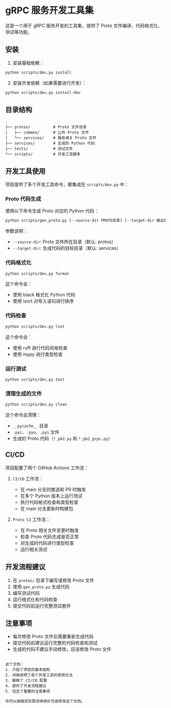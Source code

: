 # gRPC 服务开发工具集

这是一个用于 gRPC 服务开发的工具集，提供了 Proto 文件编译、代码格式化、测试等功能。

## 安装

1. 安装基础依赖：
```bash
python scripts/dev.py install
```

2. 安装开发依赖（如果需要进行开发）：
```bash
python scripts/dev.py install-dev
```

## 目录结构

```
.
├── protos/          # Proto 文件目录
│   ├── common/      # 公共 Proto 文件
│   └── services/    # 服务相关 Proto 文件
├── services/        # 生成的 Python 代码
├── tests/           # 测试文件
└── scripts/         # 开发工具脚本
```

## 开发工具使用

项目提供了多个开发工具命令，都集成在 `scripts/dev.py` 中：

### Proto 代码生成

使用以下命令生成 Proto 对应的 Python 代码：

```bash
python scripts/gen_proto.py [--source-dir PROTO目录] [--target-dir 输出目录]
```

参数说明：
- `--source-dir`: Proto 文件所在目录（默认: protos）
- `--target-dir`: 生成代码的目标目录（默认: services）

### 代码格式化

```bash
python scripts/dev.py format
```

这个命令会：
- 使用 black 格式化 Python 代码
- 使用 isort 对导入语句进行排序

### 代码检查

```bash
python scripts/dev.py lint
```

这个命令会：
- 使用 ruff 进行代码风格检查
- 使用 mypy 进行类型检查

### 运行测试

```bash
python scripts/dev.py test
```

### 清理生成的文件

```bash
python scripts/dev.py clean
```

这个命令会清理：
- `__pycache__` 目录
- `.pyc`、`.pyo`、`.pyi` 文件
- 生成的 Proto 代码（`*_pb2.py` 和 `*_pb2_grpc.py`）

## CI/CD

项目配置了两个 GitHub Actions 工作流：

1. `CI/CD` 工作流：
   - 在 main 分支的推送和 PR 时触发
   - 在多个 Python 版本上运行测试
   - 执行代码格式检查和类型检查
   - 在 main 分支更新时构建包

2. `Proto CI` 工作流：
   - 在 Proto 相关文件变更时触发
   - 检查 Proto 代码生成是否正常
   - 对生成的代码进行类型检查
   - 运行相关测试

## 开发流程建议

1. 在 `protos/` 目录下编写或修改 Proto 文件
2. 使用 `gen_proto.py` 生成代码
3. 编写测试代码
4. 运行格式化和代码检查
5. 提交代码前运行完整测试套件

## 注意事项

- 每次修改 Proto 文件后需要重新生成代码
- 提交代码前建议运行完整的代码检查和测试
- 生成的代码不建议手动修改，应该修改 Proto 文件
```

这个文档：
1. 介绍了项目的基本结构
2. 详细说明了各个开发工具的使用方法
3. 解释了 CI/CD 配置
4. 提供了开发流程建议
5. 包含了重要的注意事项

你可以根据实际需求继续补充或修改这个文档。